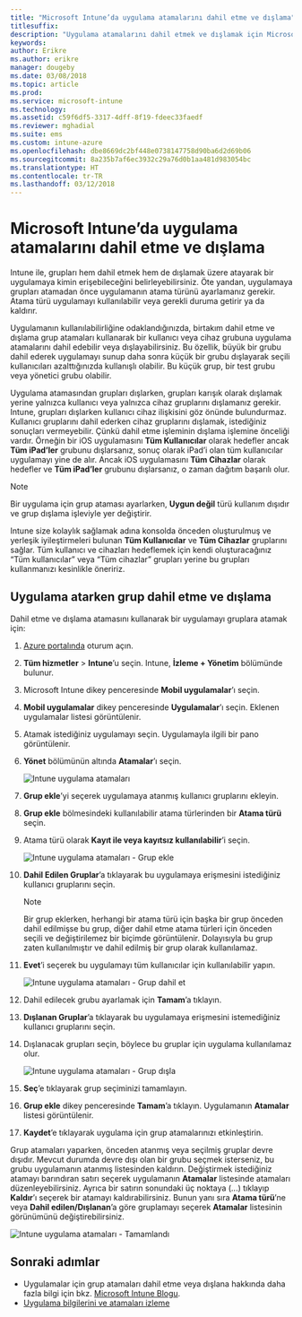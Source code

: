 ```yaml
---
title: "Microsoft Intune’da uygulama atamalarını dahil etme ve dışlama"
titlesuffix: 
description: "Uygulama atamalarını dahil etmek ve dışlamak için Microsoft Intune’u nasıl kullanabileceğinizi öğrenin."
keywords: 
author: Erikre
ms.author: erikre
manager: dougeby
ms.date: 03/08/2018
ms.topic: article
ms.prod: 
ms.service: microsoft-intune
ms.technology: 
ms.assetid: c59f6df5-3317-4dff-8f19-fdeec33faedf
ms.reviewer: mghadial
ms.suite: ems
ms.custom: intune-azure
ms.openlocfilehash: dbe8669dc2bf448e0738147758d90ba6d2d69b06
ms.sourcegitcommit: 8a235b7af6ec3932c29a76d0b1aa481d983054bc
ms.translationtype: HT
ms.contentlocale: tr-TR
ms.lasthandoff: 03/12/2018
---
```

# <a name="include-and-exclude-app-assignments-in-microsoft-intune"></a>Microsoft Intune’da uygulama atamalarını dahil etme ve dışlama

Intune ile, grupları hem dahil etmek hem de dışlamak üzere atayarak bir uygulamaya kimin erişebileceğini belirleyebilirsiniz. Öte yandan, uygulamaya grupları atamadan önce uygulamanın atama türünü ayarlamanız gerekir. Atama türü uygulamayı kullanılabilir veya gerekli duruma getirir ya da kaldırır. 

Uygulamanın kullanılabilirliğine odaklandığınızda, birtakım dahil etme ve dışlama grup atamaları kullanarak bir kullanıcı veya cihaz grubuna uygulama atamalarını dahil edebilir veya dışlayabilirsiniz. Bu özellik, büyük bir grubu dahil ederek uygulamayı sunup daha sonra küçük bir grubu dışlayarak seçili kullanıcıları azalttığınızda kullanışlı olabilir. Bu küçük grup, bir test grubu veya yönetici grubu olabilir. 

Uygulama atamasından grupları dışlarken, grupları karışık olarak dışlamak yerine yalnızca kullanıcı veya yalnızca cihaz gruplarını dışlamanız gerekir. Intune, grupları dışlarken kullanıcı cihaz ilişkisini göz önünde bulundurmaz. Kullanıcı gruplarını dahil ederken cihaz gruplarını dışlamak, istediğiniz sonuçları vermeyebilir. Çünkü dahil etme işleminin dışlama işlemine önceliği vardır. Örneğin bir iOS uygulamasını **Tüm Kullanıcılar** olarak hedefler ancak **Tüm iPad’ler** grubunu dışlarsanız, sonuç olarak iPad’i olan tüm kullanıcılar uygulamayı yine de alır. Ancak iOS uygulamasını **Tüm Cihazlar** olarak hedefler ve **Tüm iPad’ler** grubunu dışlarsanız, o zaman dağıtım başarılı olur.  

>[!NOTE]
>Bir uygulama için grup ataması ayarlarken, **Uygun değil** türü kullanım dışıdır ve grup dışlama işleviyle yer değiştirir. 
>
>Intune size kolaylık sağlamak adına konsolda önceden oluşturulmuş ve yerleşik iyileştirmeleri bulunan **Tüm Kullanıcılar** ve **Tüm Cihazlar** gruplarını sağlar. Tüm kullanıcı ve cihazları hedeflemek için kendi oluşturacağınız “Tüm kullanıcılar” veya “Tüm cihazlar” grupları yerine bu grupları kullanmanızı kesinlikle öneririz.  

## <a name="including-and-excluding-groups-when-assigning-apps"></a>Uygulama atarken grup dahil etme ve dışlama 
Dahil etme ve dışlama atamasını kullanarak bir uygulamayı gruplara atamak için:
1. [Azure portalında](https://portal.azure.com) oturum açın.
2. **Tüm hizmetler** > **Intune**’u seçin. Intune, **İzleme + Yönetim** bölümünde bulunur.
3. Microsoft Intune dikey penceresinde **Mobil uygulamalar**’ı seçin.
4. **Mobil uygulamalar** dikey penceresinde **Uygulamalar**’ı seçin. Eklenen uygulamalar listesi görüntülenir.
5. Atamak istediğiniz uygulamayı seçin. Uygulamayla ilgili bir pano görüntülenir. 
6. **Yönet** bölümünün altında **Atamalar**’ı seçin. 

    ![Intune uygulama atamaları](./media/apps-inc-exl-01.png)
7. **Grup ekle**’yi seçerek uygulamaya atanmış kullanıcı gruplarını ekleyin. 
8. **Grup ekle** bölmesindeki kullanılabilir atama türlerinden bir **Atama türü** seçin.
9. Atama türü olarak **Kayıt ile veya kayıtsız kullanılabilir**’i seçin.

    ![Intune uygulama atamaları - Grup ekle](./media/apps-inc-exl-02.png)
10. **Dahil Edilen Gruplar**’a tıklayarak bu uygulamaya erişmesini istediğiniz kullanıcı gruplarını seçin.

    >[!NOTE]
    >Bir grup eklerken, herhangi bir atama türü için başka bir grup önceden dahil edilmişse bu grup, diğer dahil etme atama türleri için önceden seçili ve değiştirilemez bir biçimde görüntülenir. Dolayısıyla bu grup zaten kullanılmıştır ve dahil edilmiş bir grup olarak kullanılamaz.

11. **Evet**’i seçerek bu uygulamayı tüm kullanıcılar için kullanılabilir yapın.

    ![Intune uygulama atamaları - Grup dahil et](./media/apps-inc-exl-03.png)
12. Dahil edilecek grubu ayarlamak için **Tamam**’a tıklayın.
13. **Dışlanan Gruplar**’a tıklayarak bu uygulamaya erişmesini istemediğiniz kullanıcı gruplarını seçin. 
14. Dışlanacak grupları seçin, böylece bu gruplar için uygulama kullanılamaz olur.

    ![Intune uygulama atamaları - Grup dışla](./media/apps-inc-exl-04.png)
15. **Seç**’e tıklayarak grup seçiminizi tamamlayın.
16. **Grup ekle** dikey penceresinde **Tamam**’a tıklayın. Uygulamanın **Atamalar** listesi görüntülenir.
17. **Kaydet**’e tıklayarak uygulama için grup atamalarınızı etkinleştirin.

Grup atamaları yaparken, önceden atanmış veya seçilmiş gruplar devre dışıdır. Mevcut durumda devre dışı olan bir grubu seçmek isterseniz, bu grubu uygulamanın atanmış listesinden kaldırın. Değiştirmek istediğiniz atamayı barındıran satırı seçerek uygulamanın **Atamalar** listesinde atamaları düzenleyebilirsiniz. Ayrıca bir satırın sonundaki üç noktaya (...) tıklayıp **Kaldır**’ı seçerek bir atamayı kaldırabilirsiniz. Bunun yanı sıra **Atama türü**’ne veya **Dahil edilen/Dışlanan**’a göre gruplamayı seçerek **Atamalar** listesinin görünümünü değiştirebilirsiniz.

![Intune uygulama atamaları - Tamamlandı](./media/apps-inc-exl-05.png)

## <a name="next-steps"></a>Sonraki adımlar

- Uygulamalar için grup atamaları dahil etme veya dışlana hakkında daha fazla bilgi için bkz. [Microsoft Intune Blogu](https://aka.ms/new_app_assignment_process).
- [Uygulama bilgilerini ve atamaları izleme](apps-monitor.md)